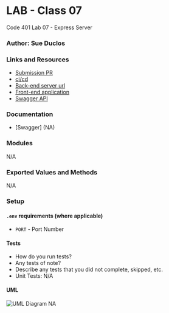 # LAB - Class 07

Code 401 Lab 07 - Express Server

### Author: Sue Duclos

### Links and Resources

- [Submission PR](https://github.com/sueduclos-401-advanced-javascript/lab-07/pull/2)
- [ci/cd](https://github.com/sueduclos-401-advanced-javascript/lab-07/actions)
- [Back-end server url](NA) 
- [Front-end application](NA)
- [Swagger API](NA)

### Documentation

- [Swagger] (NA)

### Modules

N/A

### Exported Values and Methods

N/A

### Setup

#### `.env` requirements (where applicable)

- `PORT` - Port Number

#### Tests

- How do you run tests?
- Any tests of note?
- Describe any tests that you did not complete, skipped, etc.
- Unit Tests: N/A

#### UML

![UML Diagram]() NA

